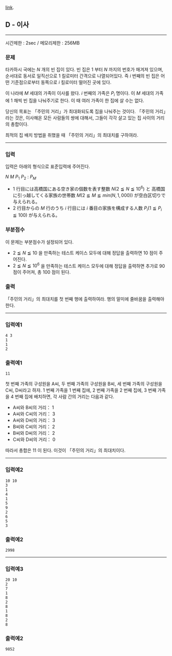 [link](http://arc043.contest.atcoder.jp/tasks/arc043_d).

## D - 이사

----------

시간제한 : 2sec / 메모리제한 : 256MB

### 문제

타카하시 국에는 $N$ 개의 빈 집이 있다. 빈 집은 $1$ 부터 $N$ 까지의 번호가 매겨져 있으며, 순서대로 동서로 일직선으로 $1$ 킬로미터 간격으로 나열되어있다.
즉 $i$ 번째의 빈 집은 어떤 기준점으로부터 동쪽으로 $i$ 킬로미터 떨어진 곳에 있다.

이 나라에 $M$ 세대의 가족이 이사를 왔다. $i$ 번째의 가족은 $P_i$ 명이다.
이 $M$ 세대의 가족에 $1$ 채씩 빈 집을 나눠주기로 한다. 이 때 여러 가족이 한 집에 살 수는 없다.

당신의 목표는 「주민의 거리」가 최대화되도록 집을 나눠주는 것이다. 「주민의 거리」라는 것은, 이사해온 모든 사람들의 쌍에 대해서, 그들이 각각 살고 있는 집 사이의 거리의 총합이다.

최적의 집 배치 방법을 취했을 때 「주민의 거리」의 최대치를 구하여라.

----------

### 입력

입력은 아래의 형식으로 표준입력에 주어진다.

>
$N$ $M$
$P_1$
$P_2$
:
$P_M$

* $1$ 行目には高橋国にある空き家の個数を表す整数 $N(2 ≦ N ≦ 10^6)$ と 高橋国に引っ越してくる家族の世帯数 $M(2 ≦ M ≦ min(N, 1,000))$ が空白区切りで与えられる。
* $2$ 行目からの $M$ 行のうち $i$ 行目には $i$ 番目の家族を構成する人数 $P_i(1 ≦ P_i ≦ 100)$ が与えられる。

### 부분점수

이 문제는 부분점수가 설정되어 있다.

* $2 ≦ N ≦ 10$ 을 만족하는 테스트 케이스 모두에 대해 정답을 출력하면 $10$ 점이 주어진다.
* $2 ≦ N ≦ 10^6$ 을 만족하는 테스트 케이스 모두에 대해 정답을 출력하면 추가로 $90$ 점이 주어져, 총 $100$ 점이 된다.

### 출력

「주민의 거리」의 최대치를 첫 번째 행에 출력하여라.
행의 말미에 줄바꿈을 출력해야 한다.

----------

### 입력예1

```
4 3
1
1
2
```

### 출력예1

```
11
```

첫 번째 가족의 구성원을 A씨, 두 번째 가족의 구성원을 B씨, 세 번째 가족의 구성원을 C씨, D씨라고 하자.
$1$ 번째 가족을 $1$ 번째 집에, $2$ 번째 가족을 $2$ 번째 집에, $3$ 번째 가족을 $4$ 번째 집에 배치하면, 각 사람 간의 거리는 다음과 같다.

* A씨와 B씨의 거리： $1$
* A씨와 C씨의 거리： $3$
* A씨와 D씨의 거리： $3$
* B씨와 C씨의 거리： $2$
* B씨와 D씨의 거리： $2$
* C씨와 D씨의 거리： $0$

따라서 총합은 $11$ 이 된다. 이것이 「주민의 거리」의 최대치이다.

----------

### 입력예2

```
10 10
3
1
4
1
5
9
2
6
5
3
```

### 출력예2

```
2998
```

----------

### 입력예3

```
20 10
2
7
1
8
2
8
1
8
2
8
```

### 출력예2

```
9852
```
